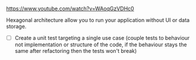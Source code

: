 https://www.youtube.com/watch?v=WAoqGzVDHc0

Hexagonal architecture allow you to run your application without UI or data storage.

* [ ] Create a unit test targeting a single use case (couple tests to behaviour not implementation or structure of the code, if the behaviour stays the same after refactoring then the tests won't break)
